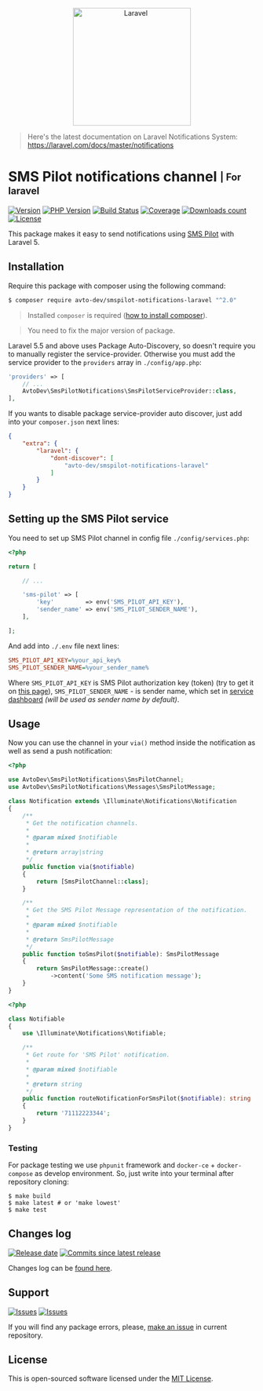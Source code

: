 <p align="center">
  <img src="https://laravel.com/assets/img/components/logo-laravel.svg" alt="Laravel" width="240" />
</p>

> Here's the latest documentation on Laravel Notifications System: https://laravel.com/docs/master/notifications

# SMS Pilot notifications channel <sub><sup>| For laravel</sup></sub>

[![Version][badge_packagist_version]][link_packagist]
[![PHP Version][badge_php_version]][link_packagist]
[![Build Status][badge_build_status]][link_build_status]
[![Coverage][badge_coverage]][link_coverage]
[![Downloads count][badge_downloads_count]][link_packagist]
[![License][badge_license]][link_license]

This package makes it easy to send notifications using [SMS Pilot][smspilot_home] with Laravel 5.

## Installation

Require this package with composer using the following command:

```bash
$ composer require avto-dev/smspilot-notifications-laravel "^2.0"
```

> Installed `composer` is required ([how to install composer][getcomposer]).

> You need to fix the major version of package.

Laravel 5.5 and above uses Package Auto-Discovery, so doesn't require you to manually register the service-provider. Otherwise you must add the service provider to the `providers` array in `./config/app.php`:

```php
'providers' => [
    // ...
    AvtoDev\SmsPilotNotifications\SmsPilotServiceProvider::class,
],
```

If you wants to disable package service-provider auto discover, just add into your `composer.json` next lines:

```json
{
    "extra": {
        "laravel": {
            "dont-discover": [
                "avto-dev/smspilot-notifications-laravel"
            ]
        }
    }
}
```

## Setting up the SMS Pilot service

You need to set up SMS Pilot channel in config file `./config/services.php`:

```php
<?php

return [

    // ...

    'sms-pilot' => [
        'key'         => env('SMS_PILOT_API_KEY'),
        'sender_name' => env('SMS_PILOT_SENDER_NAME'),
    ],

];
```

And add into `./.env` file next lines:

```ini
SMS_PILOT_API_KEY=%your_api_key%
SMS_PILOT_SENDER_NAME=%your_sender_name%
```

Where `SMS_PILOT_API_KEY` is SMS Pilot authorization key (token) (try to get it on [this page][smspilot_get_api_key]), `SMS_PILOT_SENDER_NAME` - is sender name, which set in [service dashboard][smspilot_sender_names] _(will be used as sender name by default)_.

## Usage

Now you can use the channel in your `via()` method inside the notification as well as send a push notification:

```php
<?php

use AvtoDev\SmsPilotNotifications\SmsPilotChannel;
use AvtoDev\SmsPilotNotifications\Messages\SmsPilotMessage;

class Notification extends \Illuminate\Notifications\Notification
{
    /**
     * Get the notification channels.
     *
     * @param mixed $notifiable
     *
     * @return array|string
     */
    public function via($notifiable)
    {
        return [SmsPilotChannel::class];
    }

    /**
     * Get the SMS Pilot Message representation of the notification.
     *
     * @param mixed $notifiable
     *
     * @return SmsPilotMessage
     */
    public function toSmsPilot($notifiable): SmsPilotMessage
    {
        return SmsPilotMessage::create()
            ->content('Some SMS notification message');
    }
}
```


```php
<?php

class Notifiable
{
    use \Illuminate\Notifications\Notifiable;

    /**
     * Get route for 'SMS Pilot' notification.
     *
     * @param mixed $notifiable
     *
     * @return string
     */
    public function routeNotificationForSmsPilot($notifiable): string
    {
        return '71112223344';
    }
}
```

### Testing

For package testing we use `phpunit` framework and `docker-ce` + `docker-compose` as develop environment. So, just write into your terminal after repository cloning:

```shell
$ make build
$ make latest # or 'make lowest'
$ make test
```

## Changes log

[![Release date][badge_release_date]][link_releases]
[![Commits since latest release][badge_commits_since_release]][link_commits]

Changes log can be [found here][link_changes_log].

## Support

[![Issues][badge_issues]][link_issues]
[![Issues][badge_pulls]][link_pulls]

If you will find any package errors, please, [make an issue][link_create_issue] in current repository.

## License

This is open-sourced software licensed under the [MIT License][link_license].

[badge_packagist_version]:https://img.shields.io/packagist/v/avto-dev/smspilot-notifications-laravel.svg?maxAge=180
[badge_php_version]:https://img.shields.io/packagist/php-v/avto-dev/smspilot-notifications-laravel.svg?longCache=true
[badge_build_status]:https://img.shields.io/github/workflow/status/avto-dev/smspilot-notifications-laravel/tests/master
[badge_coverage]:https://img.shields.io/codecov/c/github/avto-dev/smspilot-notifications-laravel/master.svg?maxAge=60
[badge_downloads_count]:https://img.shields.io/packagist/dt/avto-dev/smspilot-notifications-laravel.svg?maxAge=180
[badge_license]:https://img.shields.io/packagist/l/avto-dev/smspilot-notifications-laravel.svg?longCache=true
[badge_release_date]:https://img.shields.io/github/release-date/avto-dev/smspilot-notifications-laravel.svg?style=flat-square&maxAge=180
[badge_commits_since_release]:https://img.shields.io/github/commits-since/avto-dev/smspilot-notifications-laravel/latest.svg?style=flat-square&maxAge=180
[badge_issues]:https://img.shields.io/github/issues/avto-dev/smspilot-notifications-laravel.svg?style=flat-square&maxAge=180
[badge_pulls]:https://img.shields.io/github/issues-pr/avto-dev/smspilot-notifications-laravel.svg?style=flat-square&maxAge=180
[link_releases]:https://github.com/avto-dev/smspilot-notifications-laravel/releases
[link_packagist]:https://packagist.org/packages/avto-dev/smspilot-notifications-laravel
[link_build_status]:https://travis-ci.org/avto-dev/smspilot-notifications-laravel
[link_coverage]:https://codecov.io/gh/avto-dev/smspilot-notifications-laravel/
[link_changes_log]:https://github.com/avto-dev/smspilot-notifications-laravel/blob/master/CHANGELOG.md
[link_issues]:https://github.com/avto-dev/smspilot-notifications-laravel/issues
[link_create_issue]:https://github.com/avto-dev/smspilot-notifications-laravel/issues/new/choose
[link_commits]:https://github.com/avto-dev/smspilot-notifications-laravel/commits
[link_pulls]:https://github.com/avto-dev/smspilot-notifications-laravel/pulls
[link_license]:https://github.com/avto-dev/smspilot-notifications-laravel/blob/master/LICENSE
[smspilot_home]:https://smspilot.ru/
[smspilot_get_api_key]:https://smspilot.ru/my-settings.php#api
[smspilot_sender_names]:https://smspilot.ru/my-sender.php
[laravel_notifications]:https://laravel.com/docs/5.5/notifications
[getcomposer]:https://getcomposer.org/download/
